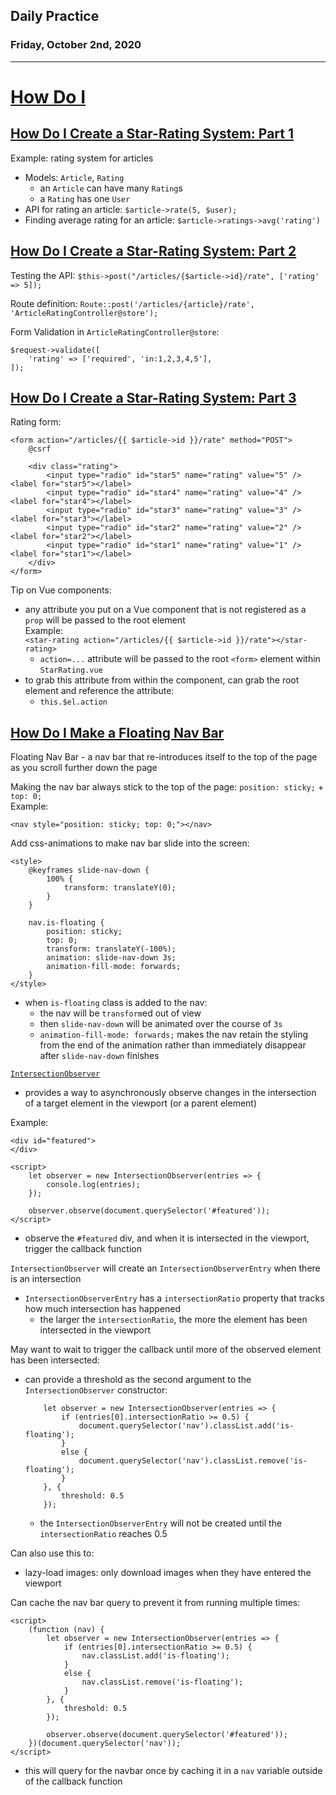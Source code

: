 ## Daily Practice
### Friday, October 2nd, 2020
---


# [How Do I](https://laracasts.com/series/how-do-i)


## [How Do I Create a Star-Rating System: Part 1](https://laracasts.com/series/how-do-i/episodes/22)

Example: rating system for articles  
- Models: `Article`, `Rating`
    * an `Article` can have many `Rating`s
    * a `Rating` has one `User`
- API for rating an article: `$article->rate(5, $user);`
- Finding average rating for an article: `$article->ratings->avg('rating')`



## [How Do I Create a Star-Rating System: Part 2](https://laracasts.com/series/how-do-i/episodes/23)

Testing the API: `$this->post("/articles/{$article->id}/rate", ['rating' => 5]);`  

Route definition: `Route::post('/articles/{article}/rate', 'ArticleRatingController@store');`  

Form Validation in `ArticleRatingController@store`:
```
$request->validate([
    'rating' => ['required', 'in:1,2,3,4,5'],
]);
```


## [How Do I Create a Star-Rating System: Part 3](https://laracasts.com/series/how-do-i/episodes/24)

Rating form:
```
<form action="/articles/{{ $article->id }}/rate" method="POST">
    @csrf

    <div class="rating">
        <input type="radio" id="star5" name="rating" value="5" /><label for="star5"></label>
        <input type="radio" id="star4" name="rating" value="4" /><label for="star4"></label>
        <input type="radio" id="star3" name="rating" value="3" /><label for="star3"></label>
        <input type="radio" id="star2" name="rating" value="2" /><label for="star2"></label>
        <input type="radio" id="star1" name="rating" value="1" /><label for="star1"></label>
    </div>
</form>
```

Tip on Vue components:  
- any attribute you put on a Vue component that is not registered as a `prop` will be passed to the root element  
Example:  
`<star-rating action="/articles/{{ $article->id }}/rate"></star-rating>`
   * `action=...` attribute will be passed to the root `<form>` element within `StarRating.vue`
- to grab this attribute from within the component, can grab the root element and reference the attribute:  
   * `this.$el.action`



## [How Do I Make a Floating Nav Bar](https://laracasts.com/series/how-do-i/episodes/25)

Floating Nav Bar - a nav bar that re-introduces itself to the top of the page as you scroll further down the page

Making the nav bar always stick to the top of the page: `position: sticky;` + `top: 0;`   
Example:  
```
<nav style="position: sticky; top: 0;"></nav>
```

Add css-animations to make nav bar slide into the screen:
```
<style>
    @keyframes slide-nav-down {
        100% {
            transform: translateY(0);
        }
    }

    nav.is-floating {
        position: sticky;
        top: 0;
        transform: translateY(-100%);
        animation: slide-nav-down 3s;
        animation-fill-mode: forwards;
    }
</style>
```
- when `is-floating` class is added to the nav:
   * the nav will be `transform`ed out of view
   * then `slide-nav-down` will be animated over the course of `3s`
   * `animation-fill-mode: forwards;` makes the nav retain the styling from the end of the animation rather than immediately disappear after `slide-nav-down` finishes

[`IntersectionObserver`](https://developer.mozilla.org/en-US/docs/Web/API/IntersectionObserver)  
- provides a way to asynchronously observe changes in the intersection of a target element in the viewport (or a parent element)

Example:  
```
<div id="featured">
</div>

<script>
    let observer = new IntersectionObserver(entries => {
        console.log(entries);
    });

    observer.observe(document.querySelector('#featured'));
</script>
```
- observe the `#featured` div, and when it is intersected in the viewport, trigger the callback function

`IntersectionObserver` will create an `IntersectionObserverEntry` when there is an intersection  
- `IntersectionObserverEntry` has a `intersectionRatio` property that tracks how much intersection has happened
   * the larger the `intersectionRatio`, the more the element has been intersected in the viewport

May want to wait to trigger the callback until more of the observed element has been intersected:
- can provide a threshold as the second argument to the `IntersectionObserver` constructor:
    ```
        let observer = new IntersectionObserver(entries => {
            if (entries[0].intersectionRatio >= 0.5) {
                document.querySelector('nav').classList.add('is-floating');
            }
            else {
                document.querySelector('nav').classList.remove('is-floating');
            }
        }, {
            threshold: 0.5
        });
    ```
   * the `IntersectionObserverEntry` will not be created until the `intersectionRatio` reaches 0.5

Can also use this to:
- lazy-load images: only download images when they have entered the viewport

Can cache the nav bar query to prevent it from running multiple times:
```
<script>
    (function (nav) {
        let observer = new IntersectionObserver(entries => {
            if (entries[0].intersectionRatio >= 0.5) {
                nav.classList.add('is-floating');
            }
            else {
                nav.classList.remove('is-floating');
            }
        }, {
            threshold: 0.5
        });

        observer.observe(document.querySelector('#featured'));
    })(document.querySelector('nav'));
</script>
```
- this will query for the navbar once by caching it in a `nav` variable outside of the callback function